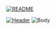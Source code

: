 [![README](https://img.shields.io/badge/-README.RUSSIAN-2D2D44?style=for-the-badge&logo=R)](https://github.com/KonstantinOkhlynin/RegExp/blob/master/README.RU.MD)

[![Header](https://github.com/KonstantinOkhlynin/RegExp/blob/master/Image/readmegithubregexphead.gif)](https://konstantinokhlynin.github.io/RegExp/)
![Body](https://github.com/KonstantinOkhlynin/RegExp/blob/master/Image/regexpbody.png)




